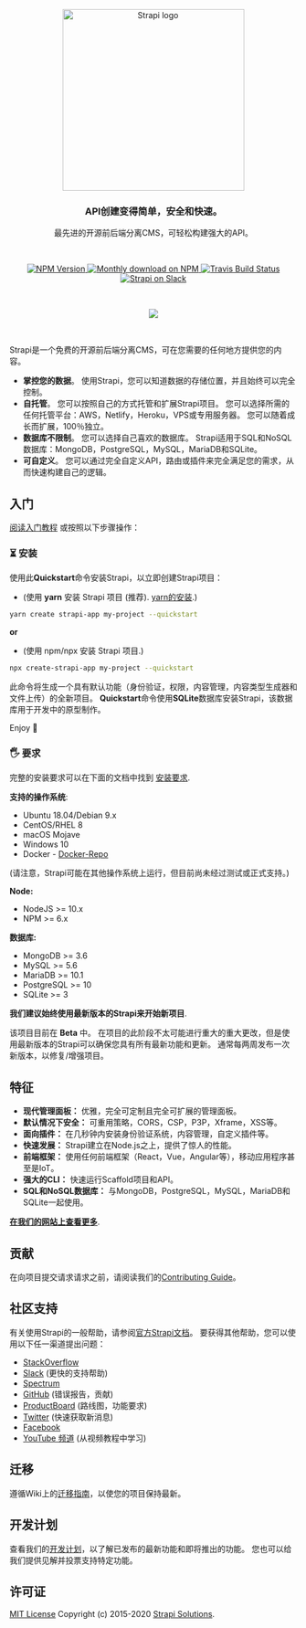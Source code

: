 <p align="center">
  <a href="https://strapi.io">
    <img src="https://blog.strapi.io/content/images/2017/10/logo.png" width="318px" alt="Strapi logo" />
  </a>
</p>
<h3 align="center">API创建变得简单，安全和快速。</h3>
<p align="center">最先进的开源前后端分离CMS，可轻松构建强大的API。</p>
<br />
<p align="center">
  <a href="https://www.npmjs.org/package/strapi">
    <img src="https://img.shields.io/npm/v/strapi/beta.svg" alt="NPM Version" />
  </a>
  <a href="https://www.npmjs.org/package/strapi">
    <img src="https://img.shields.io/npm/dm/strapi.svg" alt="Monthly download on NPM" />
  </a>
  <a href="https://travis-ci.org/strapi/strapi">
    <img src="https://travis-ci.org/strapi/strapi.svg?branch=master" alt="Travis Build Status" />
  </a>
  <a href="http://slack.strapi.io">
    <img src="https://slack.strapi.io/badge.svg" alt="Strapi on Slack" />
  </a>
</p>

<br>

<p align="center">
  <a href="https://strapi.io">
    <img src="https://strapi.io/assets/images/readme.png" />
  </a>
</p>

<br>

Strapi是一个免费的开源前后端分离CMS，可在您需要的任何地方提供您的内容。

- **掌控您的数据**。 使用Strapi，您可以知道数据的存储位置，并且始终可以完全控制。
- **自托管**。 您可以按照自己的方式托管和扩展Strapi项目。 您可以选择所需的任何托管平台：AWS，Netlify，Heroku，VPS或专用服务器。 您可以随着成长而扩展，100％独立。
- **数据库不限制**。 您可以选择自己喜欢的数据库。 Strapi适用于SQL和NoSQL数据库：MongoDB，PostgreSQL，MySQL，MariaDB和SQLite。
- **可自定义**。 您可以通过完全自定义API，路由或插件来完全满足您的需求，从而快速构建自己的逻辑。

## 入门

<a href="https://strapi.io/documentation/3.0.0-beta.x/getting-started/quick-start.html" target="_blank">阅读入门教程</a> 或按照以下步骤操作：

### ⏳ 安装

使用此**Quickstart**命令安装Strapi，以立即创建Strapi项目：

- (使用 **yarn** 安装 Strapi 项目 (推荐). [yarn的安装](https://yarnpkg.com/lang/en/docs/install/).)

```bash
yarn create strapi-app my-project --quickstart
```

**or**

- (使用 npm/npx 安装 Strapi 项目.)

```bash
npx create-strapi-app my-project --quickstart
```

此命令将生成一个具有默认功能（身份验证，权限，内容管理，内容类型生成器和文件上传）的全新项目。 **Quickstart**命令使用**SQLite**数据库安装Strapi，该数据库用于开发中的原型制作。

Enjoy 🎉

### 🖐 要求

完整的安装要求可以在下面的文档中找到 <a href="https://strapi.io/documentation/3.0.0-beta.x/getting-started/install-requirements.html">安装要求</a>.

**支持的操作系统**:

- Ubuntu 18.04/Debian 9.x
- CentOS/RHEL 8
- macOS Mojave
- Windows 10
- Docker - [Docker-Repo](https://github.com/strapi/strapi-docker)

(请注意，Strapi可能在其他操作系统上运行，但目前尚未经过测试或正式支持。)

**Node:**

- NodeJS >= 10.x
- NPM >= 6.x

**数据库:**

- MongoDB >= 3.6
- MySQL >= 5.6
- MariaDB >= 10.1
- PostgreSQL >= 10
- SQLite >= 3

**我们建议始终使用最新版本的Strapi来开始新项目**.

该项目目前在 **Beta** 中。 在项目的此阶段不太可能进行重大的重大更改，但是使用最新版本的Strapi可以确保您具有所有最新功能和更新。 通常每两周发布一次新版本，以修复/增强项目。

## 特征

- **现代管理面板：** 优雅，完全可定制且完全可扩展的管理面板。
- **默认情况下安全：** 可重用策略，CORS，CSP，P3P，Xframe，XSS等。
- **面向插件：** 在几秒钟内安装身份验证系统，内容管理，自定义插件等。
- **快速发展：** Strapi建立在Node.js之上，提供了惊人的性能。
- **前端框架：** 使用任何前端框架（React，Vue，Angular等），移动应用程序甚至是IoT。
- **强大的CLI：** 快速运行Scaffold项目和API。
- **SQL和NoSQL数据库：** 与MongoDB，PostgreSQL，MySQL，MariaDB和SQLite一起使用。

**[在我们的网站上查看更多](https://strapi.io/overview)**.

## 贡献

在向项目提交请求请求之前，请阅读我们的[Contributing Guide](./CONTRIBUTING.md)。

## 社区支持

有关使用Strapi的一般帮助，请参阅[官方Strapi文档](https://strapi.io/documentation/)。 要获得其他帮助，您可以使用以下任一渠道提出问题：

- [StackOverflow](http://stackoverflow.com/questions/tagged/strapi)
- [Slack](http://slack.strapi.io) (更快的支持帮助)
- [Spectrum](https://spectrum.chat/strapi)
- [GitHub](https://github.com/strapi/strapi) (错误报告，贡献)
- [ProductBoard](https://portal.productboard.com/strapi/tabs/2-under-consideration) (路线图，功能要求)
- [Twitter](https://twitter.com/strapijs) (快速获取新消息)
- [Facebook](https://www.facebook.com/Strapi-616063331867161)
- [YouTube 频道](https://www.youtube.com/strapi) (从视频教程中学习)

## 迁移

遵循Wiki上的[迁移指南](https://github.com/strapi/strapi/wiki)，以使您的项目保持最新。

## 开发计划

查看我们的[开发计划](https://portal.productboard.com/strapi)，以了解已发布的最新功能和即将推出的功能。 您也可以给我们提供见解并投票支持特定功能。

## 许可证

[MIT License](LICENSE.md) Copyright (c) 2015-2020 [Strapi Solutions](https://strapi.io/).
